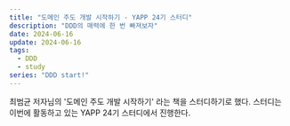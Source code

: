```yaml
---
title: "도메인 주도 개발 시작하기 - YAPP 24기 스터디"
description: "DDD의 매력에 한 번 빠져보자"
date: 2024-06-16
update: 2024-06-16
tags:
  - DDD
  - study
series: "DDD start!"
---
```


최범균 저자님의 '도메인 주도 개발 시작하기' 라는 책을 스터디하기로 했다. 스터디는 이번에 활동하고 있는 YAPP 24기 스터디에서 진행한다.
